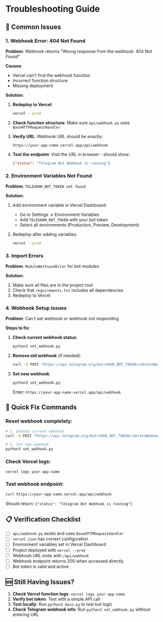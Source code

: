 # Troubleshooting Guide

## 🚨 Common Issues

### 1. Webhook Error: 404 Not Found

**Problem**: Webhook returns "Wrong response from the webhook: 404 Not Found"

**Causes**:
- Vercel can't find the webhook function
- Incorrect function structure
- Missing deployment

**Solution**:
1. **Redeploy to Vercel**:
   ```bash
   vercel --prod
   ```

2. **Check function structure**: Make sure `api/webhook.py` uses `BaseHTTPRequestHandler`

3. **Verify URL**: Webhook URL should be exactly:
   ```
   https://your-app-name.vercel.app/api/webhook
   ```

4. **Test the endpoint**: Visit the URL in browser - should show:
   ```json
   {"status": "Telegram Bot Webhook is running"}
   ```

### 2. Environment Variables Not Found

**Problem**: `TELEGRAM_BOT_TOKEN not found`

**Solution**:
1. Add environment variable in Vercel Dashboard:
   - Go to Settings → Environment Variables
   - Add `TELEGRAM_BOT_TOKEN` with your bot token
   - Select all environments (Production, Preview, Development)

2. Redeploy after adding variables:
   ```bash
   vercel --prod
   ```

### 3. Import Errors

**Problem**: `ModuleNotFoundError` for bot modules

**Solution**:
1. Make sure all files are in the project root
2. Check that `requirements.txt` includes all dependencies
3. Redeploy to Vercel

### 4. Webhook Setup Issues

**Problem**: Can't set webhook or webhook not responding

**Steps to fix**:
1. **Check current webhook status**:
   ```bash
   python3 set_webhook.py
   ```

2. **Remove old webhook** (if needed):
   ```bash
   curl -X POST "https://api.telegram.org/bot<YOUR_BOT_TOKEN>/deleteWebhook"
   ```

3. **Set new webhook**:
   ```bash
   python3 set_webhook.py
   ```
   Enter: `https://your-app-name.vercel.app/api/webhook`

## 🔧 Quick Fix Commands

### Reset webhook completely:
```bash
# 1. Delete current webhook
curl -X POST "https://api.telegram.org/bot<YOUR_BOT_TOKEN>/deleteWebhook"

# 2. Set new webhook
python3 set_webhook.py
```

### Check Vercel logs:
```bash
vercel logs your-app-name
```

### Test webhook endpoint:
```bash
curl https://your-app-name.vercel.app/api/webhook
```

Should return: `{"status": "Telegram Bot Webhook is running"}`

## 📋 Verification Checklist

- [ ] `api/webhook.py` exists and uses `BaseHTTPRequestHandler`
- [ ] `vercel.json` has correct configuration
- [ ] Environment variables set in Vercel Dashboard
- [ ] Project deployed with `vercel --prod`
- [ ] Webhook URL ends with `/api/webhook`
- [ ] Webhook endpoint returns 200 when accessed directly
- [ ] Bot token is valid and active

## 🆘 Still Having Issues?

1. **Check Vercel function logs**: `vercel logs your-app-name`
2. **Verify bot token**: Test with a simple API call
3. **Test locally**: Run `python3 main.py` to test bot logic
4. **Check Telegram webhook info**: Run `python3 set_webhook.py` without entering URL
